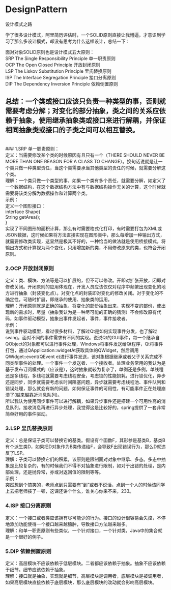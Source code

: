 # DesignPattern
设计模式之路

学了很多设计模式，阿里简历评估时，一个SOLID原则直接让我懵逼，才意识到学习了那么多设计模式，却没有思考为什么这样设计，总结一下：<br>

面对对象SOLID原则也是设计模式五大原则：<br>
SRP The Single Responsibility Principle	单一职责原则<br>
OCP The Open Closed Principle		开放封闭原则<br>
LSP The Liskov Substitution Principle	里氏替换原则<br>
ISP The Interface Segregation Principle	接口分离原则<br>
DIP The Dependency Inversion Principle	依赖倒置原则<br>

## 总结：一个类或接口应该只负责一种类型的事，否则就需要考虑分解；对变化的部分抽象，类之间的关系应依赖于抽象，使用继承抽象类或接口来进行解耦，并保证相同抽象类或接口的子类之间可以相互替换。

<br>
### 1.SRP 单一职责原则：<br>
定义：当需要修改某个类的时候原因有且只有一个（THERE SHOULD NEVER BE MORE THAN ONE REASON FOR A CLASS TO CHANGE）。换句话说就是让一个类只做一种类型责任，当这个类需要承当其他类型的责任的时候，就需要分解这个类。 <br>
理解：一个类只做一个类型的事，如果一个类有多个责任，就需要分解，如定义了一个数据结构，在这个数据结构方法中有与数据结构操作无关的计算，这个时候就需要将该类分解为数据操作和计算两个类。<br>
示例：<br>
定义一个图形接口：<br>
interface Shape{<br>
   String getArea();<br>
}<br>
实现了不同图形的面积计算，那么有时需要格式化打印，有时需要打包为XML或JSON数据，这时候如果将方法直接实现在图形类中，那么每增加一种输出方式，就需要修改类实现，这显然是极其不好的，一种恰当的做法就是使用桥接模式，将输出方式和计算视为两个变化，只用增加新的类，不用修改原来的类，也符合开闭原则。<br>

### 2.OCP 开放封闭原则<br>
定义：类、模块、方法等是可以扩展的，但不可以修改。开即对扩张开放，闭即对修改关闭。开闭原则的应用体现在，开发人员应该仅仅对程序中频繁出现变化的地方进行抽象（封装变化点）。对变化点的封装即对变化的修改关闭。对于变化的不确定性，可随时扩展，即继承的使用、抽象类的运用。<br>
理解：开闭原则就是正确的抽象，将变化的部份抽象出来，实现不变的部份，使出现新的需求时，尽量（抽象我认为是一种尽可能的正确的猜测）不会修改原有代码，如事件驱动模型，抽象出事件发起者，事件，事件接收者。<br>
示例：<br>
说到事件驱动模型，看过很多材料，了解过Qt是如何实现事件分发，也了解过swing，面对不同的事件需求有不同的实现。说说Qt的GUI事件，每一个继承自QObject的对象都可以进行事件处理，Windows将事件发送给Qt程序，Qt将事件打包，通过QApplication::widgetAt获取具体的QWidget，然后调用QWidget::event(QEvent e)进行事件发送，该对象根据继承或者父子关系完成不同类型事件的处理。一个事件一个发送者、一个接收者。处理业务常用的我认为是基于发布订阅模式的（应该是），这时抽象就较为复杂了，单例还是多例，单线程还是多线程，多线程就需要考虑线程安全，考虑锁的性能损耗，进行锁优化，异步还是同步，同步就需要考虑长时间阻塞问题，异步就需要考虑线程池、事件队列和错误处理，那么就会有新的问题，如何保证事件的可用性，有可能事件正在处理崩溃了(越来越靠近消息队列)。<br>
所以我认为使用同步事件可以进行解耦，如果异步事件还是搭建一个可用性高的消息队列，接收消息再进行异步处理，我觉得这是比较好的，spring提供了一套非常简单好用的事件驱动。<br>

### 3.LSP 里氏替换原则<br>
定义：总是保证子类可以替换它的基类。假设有个函数F，其形参是基类B，基类B有个派生类D，如果把D对象作为B类传递给F，会导致F出现错误行为，那么D就违反了LSP。<br>
理解：子类可以替换它们的积累，该原则是限制面对对象中继承、多态。多态中抽象是比较复杂的，有的时候我们不得不对抽象进行限制，如对于出错的处理，是内部处理，还是抛异常，亦或对返回值的限制等等。<br>
示例：<br>
突然想到个搞笑的，老师点到只需要有“到”或者不说话，点到一个人的时候该同学上去把老师揍了一顿，这课还讲个什么，谁关心你来不来，233。<br>

### 4.ISP 接口分离原则<br>
定义：一个接口或者类应该拥有尽可能少的行为。接口的设计很容易会失控，不停地添加功能使得一个接口越来越臃肿，导致接口方法越来越多。<br>
理解：和单一职责原则有些类似，一个针对接口，一个针对类，Java中的集合就是一个很好的例子。<br>

### 5.DIP 依赖倒置原则<br>
定义：高层模块不应该依赖于低层模块。二者都应该依赖于抽象。抽象不应该依赖于细节。细节应该依赖于抽象。<br>
理解：接口就是抽象，实现就是细节，高层模块是调用者，底层模块是被调用者，如果高层模块直接依赖于底层模块，那么底层模块的改动就会影响高层模块。<br>


